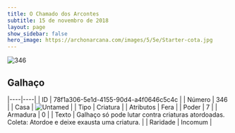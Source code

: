 ```yaml
---
title: O Chamado dos Arcontes
subtitle: 15 de novembro de 2018
layout: page
show_sidebar: false
hero_image: https://archonarcana.com/images/5/5e/Starter-cota.jpg
---
```


![346](https://cdn.keyforgegame.com/media/card_front/pt/341_346_GFJP96HGWG24_pt.png)

## Galhaço

|----|----|
| ID | 78f1a306-5e1d-4155-90d4-a4f0646c5c4c |
| Número | 346 |
| Casa | ![Untamed](https://archonarcana.com/images/thumb/b/bd/Untamed.png/22px-Untamed.png "Indomados") |
| Tipo | Criatura |
| Atributos | Fera |
| Poder | 7 |
| Armadura | 0 |
| Texto | Galhaço só pode lutar contra criaturas atordoadas. Coleta: Atordoe e deixe exausta uma criatura. |
| Raridade | Incomum |
